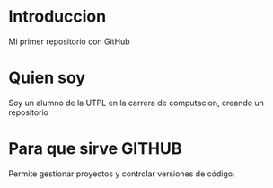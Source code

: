 # Introduccion
Mi primer repositorio con GitHub
# Quien soy
Soy un alumno de la UTPL en la carrera de computacion, creando un repositorio 
# Para que sirve GITHUB
Permite gestionar proyectos y controlar versiones de código.

